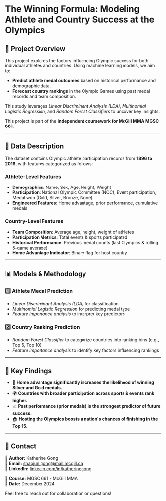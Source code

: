 # The Winning Formula: Modeling Athlete and Country Success at the Olympics

## 📌 Project Overview

This project explores the factors influencing Olympic success for both individual athletes and countries. Using machine learning models, we aim to:

- **Predict athlete medal outcomes** based on historical performance and demographic data.
- **Forecast country rankings** in the Olympic Games using past medal records and team composition.

This study leverages *Linear Discriminant Analysis (LDA)*, *Multinomial Logistic Regression*, and *Random Forest Classifiers* to uncover key insights.

This project is part of the **independent coursework for McGill MMA MGSC 661**.

---

## 📂 Data Description

The dataset contains Olympic athlete participation records from **1896 to 2016**, with features categorized as follows:

### **Athlete-Level Features**
- **Demographics**: Name, Sex, Age, Height, Weight
- **Participation**: National Olympic Committee (NOC), Event participation, Medal won (Gold, Silver, Bronze, None)
- **Engineered Features**: Home advantage, prior performance, cumulative medals

### **Country-Level Features**
- **Team Composition**: Average age, height, weight of athletes
- **Participation Metrics**: Total events & sports participated
- **Historical Performance**: Previous medal counts (last Olympics & rolling 5-game average)
- **Home Advantage Indicator**: Binary flag for host country

---

## 📊 Models & Methodology

### **1️⃣ Athlete Medal Prediction**
- *Linear Discriminant Analysis (LDA)* for classification
- *Multinomial Logistic Regression* for predicting medal type
- *Feature importance analysis* to interpret key predictors

### **2️⃣ Country Ranking Prediction**
- *Random Forest Classifier* to categorize countries into ranking bins (e.g., Top 5, Top 10)
- *Feature importance analysis* to identify key factors influencing rankings

---

## 🎯 Key Findings

- 🏅 **Home advantage significantly increases the likelihood of winning Silver and Gold medals.**
- 🌍 **Countries with broader participation across sports & events rank higher.**
- 📈 **Past performance (prior medals) is the strongest predictor of future success.**
- 🏠 **Hosting the Olympics boosts a nation's chances of finishing in the Top 15.**

---

## 📩 Contact

**📝 Author:** Katherine Gong  
**📧 Email:** shaojun.gong@mail.mcgill.ca  
**🔗 LinkedIn:** [linkedin.com/in/katherinegong](https://www.linkedin.com/in/katherinegong/)  

**📌 Course:** MGSC 661 - McGill MMA  
**📅 Date:** December 2024  

Feel free to reach out for collaboration or questions!
